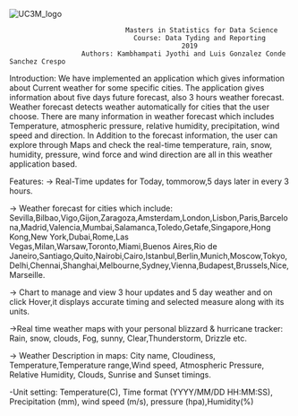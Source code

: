![UC3M_logo](https://www.uc3m.es/ss/Satellite?blobcol=urldata&blobkey=id&blobtable=MungoBlobs&blobwhere=1371552353583&ssbinary=true)
                                 
                                 Masters in Statistics for Data Science
                                   Course: Data Tyding and Reporting     
                                               2019
                      Authors: Kambhampati Jyothi and Luis Gonzalez Conde Sanchez Crespo
                      
                      
Introduction:
We have implemented an application which gives information about Current weather for some specific cities. The application gives information about five days future forecast, also 3 hours weather forecast. Weather forecast detects weather automatically for cities that the user choose. There are many information in weather forecast which includes Temperature, atmospheric pressure, relative humidity, precipitation, wind speed and direction. In Addition to the forecast information, the user can explore through Maps and check the real-time temperature, rain, snow, humidity, pressure, wind force and wind direction are all in this weather application based. 

Features:
-> Real-Time updates for Today, tommorow,5 days later in every 3 hours.

-> Weather forecast for cities which include: Sevilla,Bilbao,Vigo,Gijon,Zaragoza,Amsterdam,London,Lisbon,Paris,Barcelona,Madrid,Valencia,Mumbai,Salamanca,Toledo,Getafe,Singapore,Hong Kong,New York,Dubai,Rome,Las Vegas,Milan,Warsaw,Toronto,Miami,Buenos Aires,Rio de Janeiro,Santiago,Quito,Nairobi,Cairo,Istanbul,Berlin,Munich,Moscow,Tokyo,Delhi,Chennai,Shanghai,Melbourne,Sydney,Vienna,Budapest,Brussels,Nice,Marseille.

-> Chart to manage and view 3 hour updates and 5 day weather and on click Hover,it displays accurate timing and selected measure along with its units. 

->Real time weather maps with your personal blizzard & hurricane tracker: Rain, snow, clouds, Fog, sunny, Clear,Thunderstorm, Drizzle etc.

-> Weather Description in maps: City name, Cloudiness, Temperature,Temperature range,Wind speed, Atmospheric Pressure, Relative Humidity, Clouds, Sunrise and Sunset timings.

-Unit setting: Temperature(C), Time format (YYYY/MM/DD HH:MM:SS), Precipitation (mm), wind speed (m/s), pressure (hpa),Humidity(%)               
 
